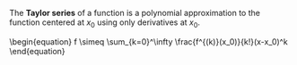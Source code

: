 The **Taylor series** of a function is a polynomial approximation to the function centered at $x_0$ using only derivatives at $x_0$.

\begin{equation}
f \simeq \sum_{k=0}^\infty \frac{f^{(k)}(x_0)}{k!}(x-x_0)^k
\end{equation}